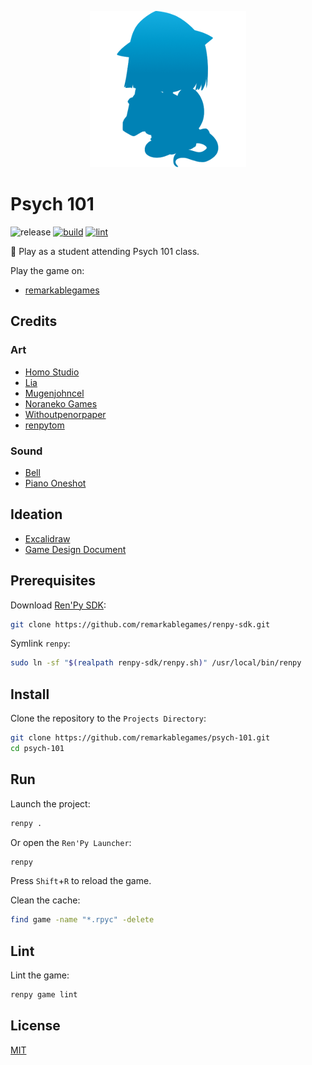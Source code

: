 <p align="center">
  <img src="https://raw.githubusercontent.com/remarkablegames/psych-101/master/game/gui/window_icon.png" alt="Psych 101">
</p>

# Psych 101

![release](https://img.shields.io/github/v/release/remarkablegames/psych-101)
[![build](https://github.com/remarkablegames/psych-101/actions/workflows/build.yml/badge.svg)](https://github.com/remarkablegames/psych-101/actions/workflows/build.yml)
[![lint](https://github.com/remarkablegames/psych-101/actions/workflows/lint.yml/badge.svg)](https://github.com/remarkablegames/psych-101/actions/workflows/lint.yml)

📖 Play as a student attending Psych 101 class.

Play the game on:

- [remarkablegames](https://remarkablegames.org/psych-101)

## Credits

### Art

- [Homo Studio](https://unsplash.com/photos/a-blackboard-with-a-chalkboard-and-two-pens-on-it-iCyEPaLdPAs)
- [Lia](https://liah0227.itch.io/hoshiko)
- [Mugenjohncel](https://lemmasoft.renai.us/forums/viewtopic.php?t=17302)
- [Noraneko Games](https://noranekogames.itch.io/yumebackground)
- [Withoutpenorpaper](https://witpop.itch.io/sprite-pack-female-pink-hair)
- [renpytom](https://github.com/renpy/renpy/tree/master/the_question/game/images)

### Sound

- [Bell](https://pixabay.com/sound-effects/bel-sekolah-153453/)
- [Piano Oneshot](https://pixabay.com/sound-effects/low-end-cinematic-piano-oneshots-215805/)

## Ideation

- [Excalidraw](https://excalidraw.com/#json=fZsGhoV7_qbCx1CrTdl5w,RfNwdGpO82BLKXXnkH3MiQ)
- [Game Design Document](https://docs.google.com/document/d/1XKnFt6Ct47ciPOkS1r2irNke3j0LwOY6ioVPo57E0s4/edit)

## Prerequisites

Download [Ren'Py SDK](https://www.renpy.org/latest.html):

```sh
git clone https://github.com/remarkablegames/renpy-sdk.git
```

Symlink `renpy`:

```sh
sudo ln -sf "$(realpath renpy-sdk/renpy.sh)" /usr/local/bin/renpy
```

## Install

Clone the repository to the `Projects Directory`:

```sh
git clone https://github.com/remarkablegames/psych-101.git
cd psych-101
```

## Run

Launch the project:

```sh
renpy .
```

Or open the `Ren'Py Launcher`:

```sh
renpy
```

Press `Shift`+`R` to reload the game.

Clean the cache:

```sh
find game -name "*.rpyc" -delete
```

## Lint

Lint the game:

```sh
renpy game lint
```

## License

[MIT](LICENSE)
